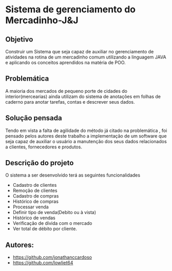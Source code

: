 # Sistema de gerenciamento do Mercadinho-J&J 

## Objetivo

Construir um Sistema que seja capaz de auxiliar no gerenciamento de atividades na rotina de um mercadinho comum utilizando a linguagem JAVA e aplicando os conceitos aprendidos na matéria de POO.

## Problemática

A maioria dos mercados de pequeno porte de cidades do interior(mercearias)  ainda utilizam do sistema de anotações em folhas de caderno para anotar tarefas, contas e descrever seus dados.

## Solução pensada

Tendo em vista a falta de agilidade do método já citado na problemática , foi pensado pelos autores deste trabalho a implementação de um software que seja capaz de auxiliar o usuário a manutenção dos seus dados relacionados a clientes, fornecedores e produtos.

## Descrição do projeto

O sistema a ser desenvolvido terá as seguintes funcionalidades

- Cadastro de clientes
- Remoção de clientes
- Cadastro de compras
- Histórico de compras
- Processar venda
- Definir tipo de venda(Debito ou à vista)
- Histórico de vendas
- Verificação de dívida com o mercado
- Ver total de débito por cliente.

## Autores:

- <https://github.com/jonathanccardoso>
- <https://github.com/lowliet64>
